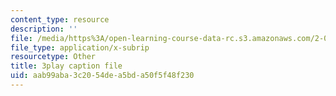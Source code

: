 ```yaml
---
content_type: resource
description: ''
file: /media/https%3A/open-learning-course-data-rc.s3.amazonaws.com/2-003sc-engineering-dynamics-fall-2011/aab99aba3c2054dea5bda50f5f48f230_lFedznDnPZc.vtt
file_type: application/x-subrip
resourcetype: Other
title: 3play caption file
uid: aab99aba-3c20-54de-a5bd-a50f5f48f230
---
```

